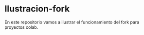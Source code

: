 # Ilustracion-fork
En este repositorio vamos a ilustrar el funcionamiento del fork para proyectos colab.
